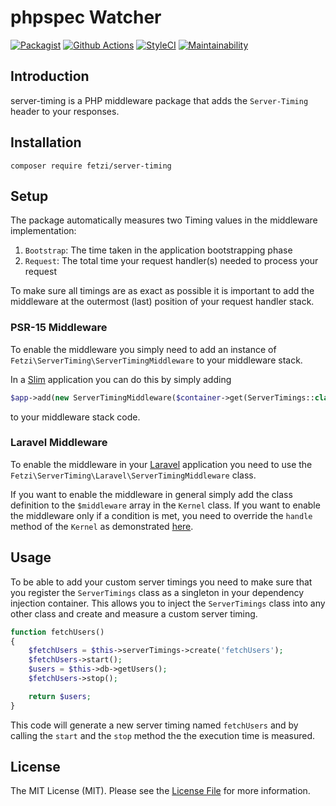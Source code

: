 # phpspec Watcher

[![Packagist](https://img.shields.io/packagist/v/fetzi/server-timing.svg?style=flat-square)](https://packagist.org/packages/fetzi/server-timing)
[![Github Actions](https://github.com/fetzi/server-timing/workflows/Build/badge.svg)](https://github.com/fetzi/server-timing/actions)
[![StyleCI](https://github.styleci.io/repos/226304794/shield?branch=master)](https://github.styleci.io/repos/226304794)
[![Maintainability](https://api.codeclimate.com/v1/badges/2c7c70c0e2d41962167c/maintainability)](https://codeclimate.com/github/fetzi/server-timing/maintainability)


## Introduction
server-timing is a PHP middleware package that adds the `Server-Timing` header to your responses.

## Installation

```
composer require fetzi/server-timing
```

## Setup
The package automatically measures two Timing values in the middleware implementation:

1. `Bootstrap`: The time taken in the application bootstrapping phase
2. `Request`: The total time your request handler(s) needed to process your request

To make sure all timings are as exact as possible it is important to add the middleware at the outermost (last) position of your request handler stack.

### PSR-15 Middleware
To enable the middleware you simply need to add an instance of `Fetzi\ServerTiming\ServerTimingMiddleware` to your middleware stack.

In a [Slim](http://www.slimframework.com/) application you can do this by simply adding

```php
$app->add(new ServerTimingMiddleware($container->get(ServerTimings::class)));
```

to your middleware stack code.

### Laravel Middleware

To enable the middleware in your [Laravel](https://laravel.com/) application you need to use the `Fetzi\ServerTiming\Laravel\ServerTimingMiddleware` class.

If you want to enable the middleware in general simply add the class definition to the `$middleware` array in the `Kernel` class. If you want to enable the middleware only if a condition is met, you need to override the `handle` method of the `Kernel` as demonstrated [here](https://paste.laravel.io/KkeVq).

## Usage

To be able to add your custom server timings you need to make sure that you register the `ServerTimings` class as a singleton in your dependency injection container. This allows you to inject the `ServerTimings` class into any other class and create and measure a custom server timing.

```php
function fetchUsers()
{
    $fetchUsers = $this->serverTimings->create('fetchUsers');
    $fetchUsers->start();
    $users = $this->db->getUsers();
    $fetchUsers->stop();

    return $users;
}
```

This code will generate a new server timing named `fetchUsers` and by calling the `start` and the `stop` method the the execution time is measured.

## License

The MIT License (MIT). Please see the [License File](LICENSE) for more information.